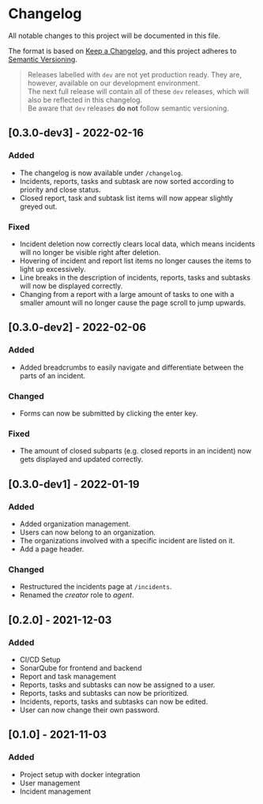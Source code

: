 # Changelog
All notable changes to this project will be documented in this file.

The format is based on [Keep a Changelog](https://keepachangelog.com/en/1.0.0/),
and this project adheres to [Semantic Versioning](https://semver.org/spec/v2.0.0.html).

> Releases labelled with `dev` are not yet production ready. They are, however, available on our development environment.  
> The next full release will contain all of these `dev` releases, which will also be reflected in this changelog.  
> Be aware that `dev` releases **do not** follow semantic versioning.

## [0.3.0-dev3] - 2022-02-16
### Added
- The changelog is now available under `/changelog`.
- Incidents, reports, tasks and subtask are now sorted according to priority and close status.
- Closed report, task and subtask list items will now appear slightly greyed out.

### Fixed
- Incident deletion now correctly clears local data, which means incidents will no longer be visible right after deletion.
- Hovering of incident and report list items no longer causes the items to light up excessively.
- Line breaks in the description of incidents, reports, tasks and subtasks will now be displayed correctly.
- Changing from a report with a large amount of tasks to one with a smaller amount will no longer cause the page scroll to jump upwards.

## [0.3.0-dev2] - 2022-02-06
### Added
- Added breadcrumbs to easily navigate and differentiate between the parts of an incident.

### Changed
- Forms can now be submitted by clicking the enter key.

### Fixed
- The amount of closed subparts (e.g. closed reports in an incident) now gets displayed and updated correctly.

## [0.3.0-dev1] - 2022-01-19
### Added
- Added organization management.
- Users can now belong to an organization.
- The organizations involved with a specific incident are listed on it.
- Add a page header.

### Changed
- Restructured the incidents page at `/incidents`.
- Renamed the _creator_ role to _agent_.

## [0.2.0] - 2021-12-03
### Added
- CI/CD Setup
- SonarQube for frontend and backend
- Report and task management
- Reports, tasks and subtasks can now be assigned to a user.
- Reports, tasks and subtasks can now be prioritized.
- Incidents, reports, tasks and subtasks can now be edited.
- User can now change their own password.

## [0.1.0] - 2021-11-03
### Added
- Project setup with docker integration
- User management
- Incident management
